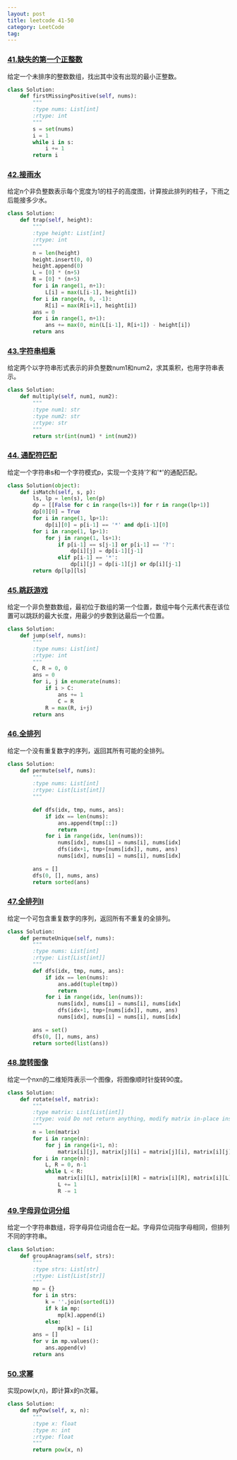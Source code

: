 ```yaml
---
layout: post
title: leetcode 41-50
category: LeetCode
tag:
---
```


### [41.缺失的第一个正整数](https://leetcode-cn.com/problems/first-missing-positive/description/)

给定一个未排序的整数数组，找出其中没有出现的最小正整数。

```python
class Solution:
    def firstMissingPositive(self, nums):
        """
        :type nums: List[int]
        :rtype: int
        """
        s = set(nums)
        i = 1
        while i in s:
            i += 1
        return i
```

### [42.接雨水](https://leetcode-cn.com/problems/trapping-rain-water/description/)

给定n个非负整数表示每个宽度为1的柱子的高度图，计算按此排列的柱子，下雨之后能接多少水。

```python
class Solution:
    def trap(self, height):
        """
        :type height: List[int]
        :rtype: int
        """
        n = len(height)
        height.insert(0, 0)
        height.append(0)
        L = [0] * (n+5)
        R = [0] * (n+5)
        for i in range(1, n+1):
            L[i] = max(L[i-1], height[i])
        for i in range(n, 0, -1):
            R[i] = max(R[i+1], height[i])
        ans = 0
        for i in range(1, n+1):
            ans += max(0, min(L[i-1], R[i+1]) - height[i])
        return ans
```

### [43.字符串相乘](https://leetcode-cn.com/problems/multiply-strings/description/)

给定两个以字符串形式表示的非负整数num1和num2，求其乘积，也用字符串表示。

```python
class Solution:
    def multiply(self, num1, num2):
        """
        :type num1: str
        :type num2: str
        :rtype: str
        """
        return str(int(num1) * int(num2))
```

### [44. 通配符匹配](https://leetcode-cn.com/problems/wildcard-matching/description/)

给定一个字符串s和一个字符模式p，实现一个支持\'?\'和\'\*\'的通配匹配。

```python
class Solution(object):
    def isMatch(self, s, p):
        ls, lp = len(s), len(p)
        dp = [[False for c in range(ls+1)] for r in range(lp+1)]
        dp[0][0] = True
        for i in range(1, lp+1):
            dp[i][0] = p[i-1] == '*' and dp[i-1][0]
        for i in range(1, lp+1):
            for j in range(1, ls+1):
                if p[i-1] == s[j-1] or p[i-1] == '?':
                    dp[i][j] = dp[i-1][j-1]
                elif p[i-1] == '*':
                    dp[i][j] = dp[i-1][j] or dp[i][j-1]
        return dp[lp][ls]
```

### [45.跳跃游戏](https://leetcode-cn.com/problems/jump-game-ii/description/)

给定一个非负整数数组，最初位于数组的第一个位置，数组中每个元素代表在该位置可以跳跃的最大长度，用最少的步数到达最后一个位置。

```python
class Solution:
    def jump(self, nums):
        """
        :type nums: List[int]
        :rtype: int
        """
        C, R = 0, 0
        ans = 0
        for i, j in enumerate(nums):
            if i > C:
                ans += 1
                C = R
            R = max(R, i+j)
        return ans
```

### [46.全排列](https://leetcode-cn.com/problems/permutations/description/)

给定一个没有重复数字的序列，返回其所有可能的全排列。

```python
class Solution:
    def permute(self, nums):
        """
        :type nums: List[int]
        :rtype: List[List[int]]
        """
        
        def dfs(idx, tmp, nums, ans):
            if idx == len(nums):
                ans.append(tmp[::])
                return
            for i in range(idx, len(nums)):
                nums[idx], nums[i] = nums[i], nums[idx]
                dfs(idx+1, tmp+[nums[idx]], nums, ans)
                nums[idx], nums[i] = nums[i], nums[idx]
            
        ans = []
        dfs(0, [], nums, ans)
        return sorted(ans)
```

### [47.全排列II](https://leetcode-cn.com/problems/permutations-ii/description/)

给定一个可包含重复数字的序列，返回所有不重复的全排列。

```python
class Solution:
    def permuteUnique(self, nums):
        """
        :type nums: List[int]
        :rtype: List[List[int]]
        """
        def dfs(idx, tmp, nums, ans):
            if idx == len(nums):
                ans.add(tuple(tmp))
                return
            for i in range(idx, len(nums)):
                nums[idx], nums[i] = nums[i], nums[idx]
                dfs(idx+1, tmp+[nums[idx]], nums, ans)
                nums[idx], nums[i] = nums[i], nums[idx]
        
        ans = set()
        dfs(0, [], nums, ans)
        return sorted(list(ans))
```

### [48.旋转图像](https://leetcode-cn.com/problems/rotate-image/description/)

给定一个nxn的二维矩阵表示一个图像，将图像顺时针旋转90度。


```python
class Solution:
    def rotate(self, matrix):
        """
        :type matrix: List[List[int]]
        :rtype: void Do not return anything, modify matrix in-place instead.
        """
        n = len(matrix)
        for i in range(n):
            for j in range(i+1, n):
                matrix[i][j], matrix[j][i] = matrix[j][i], matrix[i][j]
        for i in range(n):
            L, R = 0, n-1
            while L < R:
                matrix[i][L], matrix[i][R] = matrix[i][R], matrix[i][L]
                L += 1
                R -= 1
```

### [49.字母异位词分组](https://leetcode-cn.com/problems/group-anagrams/description/)

给定一个字符串数组，将字母异位词组合在一起。字母异位词指字母相同，但排列不同的字符串。

```python
class Solution:
    def groupAnagrams(self, strs):
        """
        :type strs: List[str]
        :rtype: List[List[str]]
        """
        mp = {}
        for i in strs:
            k = ''.join(sorted(i))
            if k in mp:
                mp[k].append(i)
            else:
                mp[k] = [i]
        ans = []
        for v in mp.values():
            ans.append(v)
        return ans
```

### [50.求幂](https://leetcode-cn.com/problems/powx-n/description/)

实现pow(x,n)，即计算x的n次幂。

```python
class Solution:
    def myPow(self, x, n):
        """
        :type x: float
        :type n: int
        :rtype: float
        """
        return pow(x, n)
```
